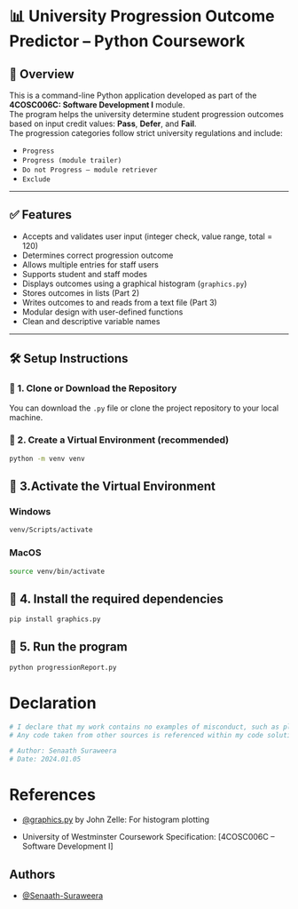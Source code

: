 # 📊 University Progression Outcome Predictor – Python Coursework

## 🎯 Overview

This is a command-line Python application developed as part of the **4COSC006C: Software Development I** module.  
The program helps the university determine student progression outcomes based on input credit values: **Pass**, **Defer**, and **Fail**.  
The progression categories follow strict university regulations and include:

- `Progress`
- `Progress (module trailer)`
- `Do not Progress – module retriever`
- `Exclude`

---

## ✅ Features

- Accepts and validates user input (integer check, value range, total = 120)
- Determines correct progression outcome
- Allows multiple entries for staff users
- Supports student and staff modes
- Displays outcomes using a graphical histogram (`graphics.py`)
- Stores outcomes in lists (Part 2)
- Writes outcomes to and reads from a text file (Part 3)
- Modular design with user-defined functions
- Clean and descriptive variable names

---

## 🛠️ Setup Instructions

### 🔹 1. Clone or Download the Repository

You can download the `.py` file or clone the project repository to your local machine.

### 🔹 2. Create a Virtual Environment (recommended)

```bash
python -m venv venv
```

## 🔹 3.Activate the Virtual Environment

### Windows

```bash
venv/Scripts/activate
```

### MacOS

```bash
source venv/bin/activate
```

## 🔹 4. Install the required dependencies

```bash
pip install graphics.py
```

## 🔹 5. Run the program

```bash
python progressionReport.py

```

# Declaration

```python
# I declare that my work contains no examples of misconduct, such as plagiarism, or collusion.
# Any code taken from other sources is referenced within my code solution.

# Author: Senaath Suraweera
# Date: 2024.01.05
```

# References

- [@graphics.py](https://mcsp.wartburg.edu/zelle/python/) by John Zelle: For histogram plotting

- University of Westminster Coursework Specification: [4COSC006C – Software Development I]

## Authors

- [@Senaath-Suraweera](https://www.github.com/Senaath-Suraweera)
